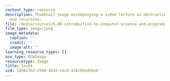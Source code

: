 ```yaml
---
content_type: resource
description: Thumbnail image accompanying a video lecture on abstraction through functions
  and recursion.
file: /media/courses/6-00-introduction-to-computer-science-and-programming-fall-2008/18b8c7b2c5081b3dcbc813bc68ed56e4_lec04.jpg
file_type: image/jpeg
image_metadata:
  caption: ''
  credit: ''
  image-alt: ''
learning_resource_types: []
ocw_type: OCWImage
resourcetype: Image
title: lec04
uid: 18b8c7b2-c508-1b3d-cbc8-13bc68ed56e4
---
```

